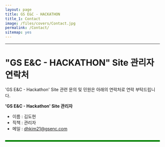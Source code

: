 ```yaml
---
layout: page
title: GS E&C - HACKATHON　
title_1: Contact
image: /files/covers/Contact.jpg
permalink: /Contact/
sitemap: yes
---
```


-----------------------------------------------

# "GS E&C - HACKATHON" Site 관리자 연락처 #
'GS E&C - Hackathon' Site 관련 문의 및 민원은 아래의 연락처로 연락 부탁드립니다.

__'GS E&C - Hackathon' Site 관리자__
- 이름 : 김도현
- 직책 : 관리자
- 메일 : <dhkim21@gsenc.com>

<hr style="height:5px; border-width:0; background-color:green; margin: 2em 0;">

